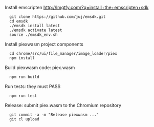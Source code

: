Install emscripten http://lmgtfy.com/?q=install+the+emscripten+sdk

```shell
  git clone https://github.com/juj/emsdk.git
  cd emsdk
  ./emsdk install latest
  ./emsdk activate latest
  source ./emsdk_env.sh
```

Install piexwasm project components

```shell
  cd chrome/src/ui/file_manager/image_loader/piex
  npm install
```

Build piexwasm code: piex.wasm

```shell
  npm run build
```

Run tests: they must PASS

```shell
  npm run test
```

Release: submit piex.wasm to the Chromium repository

```shell
  git commit -a -m "Release piexwasm ..."
  git cl upload
```
